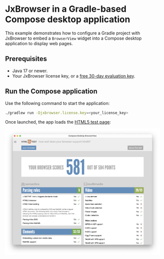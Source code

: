 # JxBrowser in a Gradle-based Compose desktop application

This example demonstrates how to configure a Gradle project with JxBrowser to embed a `BrowserView` widget into a Compose desktop application to display web pages.

## Prerequisites

* Java 17 or newer.
* Your JxBrowser license key, or a [free 30-day evaluation key][web-form].

## Run the Compose application

Use the following command to start the application:

```bash
./gradlew run -Djxbrowser.license.key=<your_license_key>
```

Once launched, the app loads the [HTML5 test page][html5-test-page]:

![BrowserView in Compose Desktop app][compose-browser-view]


[web-form]: https://www.teamdev.com/jxbrowser#evaluate
[html5-test-page]: https://html5test.teamdev.com
[compose-browser-view]: compose-browser-view.png

